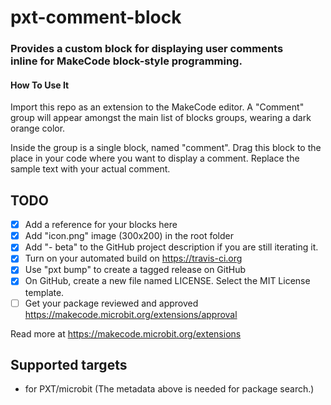 # pxt-comment-block
<h3>Provides a custom block for displaying user comments<br>
inline for MakeCode block-style programming.</h3>

#### How To Use It
Import this repo as an extension to the MakeCode editor. A "Comment" group will appear amongst the main list of blocks groups, wearing a dark orange color.

Inside the group is a single block, named "comment". Drag this block to the place in your code where you want to display a comment. Replace the sample text with your actual comment.

## TODO

- [x] Add a reference for your blocks here
- [x] Add "icon.png" image (300x200) in the root folder
- [x] Add "- beta" to the GitHub project description if you are still iterating it.
- [x] Turn on your automated build on https://travis-ci.org
- [x] Use "pxt bump" to create a tagged release on GitHub
- [x] On GitHub, create a new file named LICENSE. Select the MIT License template.
- [ ] Get your package reviewed and approved https://makecode.microbit.org/extensions/approval

Read more at https://makecode.microbit.org/extensions

## Supported targets

* for PXT/microbit
(The metadata above is needed for package search.)

